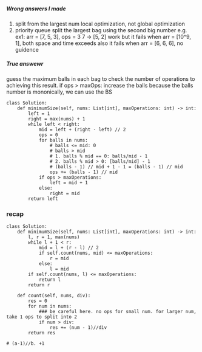 ##### Wrong answers I made
1. split from the largest num
local optimization, not global optimization
2. priority queue
split the largest bag using the second big number
e.g. ex1: arr = [7, 5, 3], ops = 3
7 -> [5, 2]  work
but it fails when arr = [10^9, 1], both space and time exceeds
also it fails when arr = [6, 6, 6], no guidence

##### True answewr
guess the maximum balls in each bag
to check the number of operations to achieving this result. 
if ops > maxOps: increase the balls
because the balls number is mononically, we can use the BS

```
class Solution:
    def minimumSize(self, nums: List[int], maxOperations: int) -> int:
        left = 1
        right = max(nums) + 1
        while left < right:
            mid = left + (right - left) // 2
            ops = 0
            for balls in nums:
                # balls <= mid: 0
                # balls > mid
                # 1. balls % mid == 0: balls/mid - 1
                # 2. balls % mid > 0: [balls/mid] - 1
                # (balls - 1) // mid + 1 - 1 = (balls - 1) // mid
                ops += (balls - 1) // mid
            if ops > maxOperations:
                left = mid + 1
            else:
                right = mid
        return left
```

### recap
```
class Solution:
    def minimumSize(self, nums: List[int], maxOperations: int) -> int:
        l, r = 1, max(nums)
        while l + 1 < r:
            mid = l + (r - l) // 2
            if self.count(nums, mid) <= maxOperations:
                r = mid
            else:
                l = mid
        if self.count(nums, l) <= maxOperations:
            return l
        return r
    
    def count(self, nums, div):
        res = 0
        for num in nums:
            ### be careful here. no ops for small num. for larger num, take 1 ops to split into 2
            if num > div:
                res += (num - 1)//div
        return res
        
# (a-1)//b. +1
```
